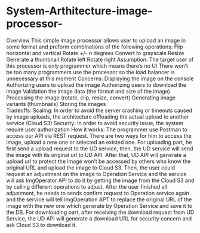 # System-Arthitecture-image-processor-
Overview
This simple image processor allows user to upload an image in some format and preform combinations of the following operations:
	Flip horizontal and vertical
	Rotate +/- n degrees
	Convert to grayscale
	Resize
	Generate a thumbnail
    Rotate left
    Rotate right
Assumption:
	The target user of this processor is only programmer which means there’s no UI
    There won’t be too many programmers use  the processor so the load balancer is unnecessary at this moment
Concerns:
    Displaying the image on the console
    Authorizing users to upload the image
    Authorizing users to download the image
    Validation the image data (the format and size of the image)
    Processing the image (rotate, clip, resize, convert)
    Generating image variants (thumbnails)
    Storing the images  
Tradeoffs:
     Scaling:
  In order to avoid the server crashing or timeouts caused by image uploads, the architecture offloading the actual upload to another service (Cloud S3)
	  Security:
  In order to avoid security issue, the system require user authorization
How it works:
The programmer use Postman to access our API via REST request. There are two ways for him to access the image, upload a new one or selected an existed one.  For uploading part, he first send a upload request to the UD service, then, the UD service will send the image with its original url to UD API.  After that, UD API will generate a upload url to protect the image won’t be accessed by others who know the original URL and upload the image to Cloud S3. Then,  the user could request an adjustment on the image to Operation Service and the service will ask ImgOperator API to do it by getting the image from the Cloud S3 and by calling different operations to adjust.  After the user finished all adjustment, he needs to sends confirm request to Operation service again and the service will tell ImgOperation APT to replace the original URL of the image with the new one which generate by Operation Service and save  it to the DB.  For downloading part, after receiving the download request from UD Service, the UD API will generate a download URL for security concern and ask Cloud S3 to download it.
